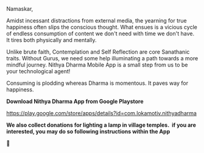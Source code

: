 Namaskar,

Amidst incessant distractions from external media, the yearning for true happiness often slips the conscious thought. What ensues is a vicious cycle of endless consumption of content we don't need with time we don't have. It tires both physically and mentally. 

Unlike brute faith, Contemplation and Self Reflection are core Sanathanic traits. Without Gurus, we need some help illuminating a path towards a more mindful journey. Nithya Dharma Mobile App is a small step from us to be your technological agent!

Consuming is plodding whereas Dharma is momentous. It paves way for happiness. 

<strong>Download Nithya Dharma App from Google Playstore</strong>

<a href="https://play.google.com/store/apps/details?id=com.lokamotiv.nithyadharma">https://play.google.com/store/apps/details?id=com.lokamotiv.nithyadharma</a>&nbsp;

<strong>We also collect donations for lighting a lamp in village temples.&nbsp; if you are interested, you may do so following instructions within the App </strong>

🙏
